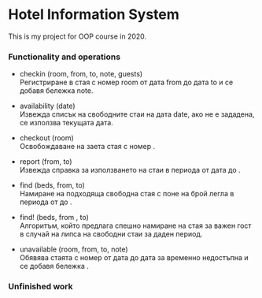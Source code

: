 # Hotel Information System
This is my project for OOP course in 2020.

### Functionality and operations

- checkin (room, from, to, note, guests) \
Регистриране в стая с номер room от дата from до дата to и се добавя бележка note. 

- availability (date) \
Извежда списък на свободните стаи на дата date, ако не е зададена, се използва текущата дата.

- checkout (room) \
Освобождаване на заета стая с номер <room>.

- report (from, to) \
Извежда справка за използването на стаи в периода от дата <from> до <to>.

- find (beds, from, to) \
Намиране на подходяща свободна стая с поне <beds> на брой легла в периода от <from> до <to>. 

- find! (beds, from , to) \
Aлгоритъм, който предлага спешно намиране на стая за важен гост в случай на липса на свободни стаи за даден период. 

- unavailable (room, from, to, note) \
Обявява стаята с номер <room> от дата <from> до дата <to> за временно недостъпна и се добавя бележка <note>. 

### Unfinished work

